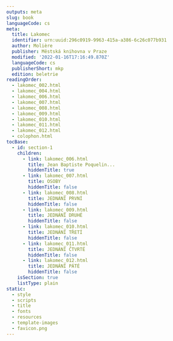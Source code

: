 ```yaml
---
outputs: meta
slug: book
languageCode: cs
meta:
  title: Lakomec
  identifier: urn:uuid:296c0919-9963-415a-a386-6c26c077b931
  author: Molière
  publisher: Městská knihovna v Praze
  modified: '2022-01-16T17:16:49.870Z'
  languageCode: cs
  publisherShort: mkp
  edition: beletrie
readingOrder:
  - lakomec_002.html
  - lakomec_004.html
  - lakomec_006.html
  - lakomec_007.html
  - lakomec_008.html
  - lakomec_009.html
  - lakomec_010.html
  - lakomec_011.html
  - lakomec_012.html
  - colophon.html
tocBase:
  - id: section-1
    children:
      - link: lakomec_006.html
        title: Jean Baptiste Poquelin...
        hiddenTitle: true
      - link: lakomec_007.html
        title: OSOBY
        hiddenTitle: false
      - link: lakomec_008.html
        title: JEDNÁNÍ PRVNÍ
        hiddenTitle: false
      - link: lakomec_009.html
        title: JEDNÁNÍ DRUHÉ
        hiddenTitle: false
      - link: lakomec_010.html
        title: JEDNÁNÍ TŘETÍ
        hiddenTitle: false
      - link: lakomec_011.html
        title: JEDNÁNÍ ČTVRTÉ
        hiddenTitle: false
      - link: lakomec_012.html
        title: JEDNÁNÍ PÁTÉ
        hiddenTitle: false
    isSection: true
    listType: plain
static:
  - style
  - scripts
  - title
  - fonts
  - resources
  - template-images
  - favicon.png
---
```

